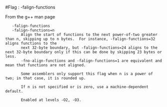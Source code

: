 #Flag : -falign-functions

From the g++ man page 

       -falign-functions
       -falign-functions=n
           Align the start of functions to the next power-of-two greater than n, skipping up to n bytes.  For instance, -falign-functions=32 aligns functions to the
           next 32-byte boundary, but -falign-functions=24 aligns to the next 32-byte boundary only if this can be done by skipping 23 bytes or less.
           -fno-align-functions and -falign-functions=1 are equivalent and mean that functions are not aligned.

           Some assemblers only support this flag when n is a power of two; in that case, it is rounded up.

           If n is not specified or is zero, use a machine-dependent default.

           Enabled at levels -O2, -O3.

